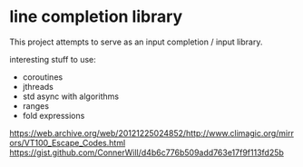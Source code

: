 # line completion library
This project attempts to serve as an input completion / input library.

interesting stuff to use:
- coroutines
- jthreads
- std async with algorithms
- ranges
- fold expressions

https://web.archive.org/web/20121225024852/http://www.climagic.org/mirrors/VT100_Escape_Codes.html
https://gist.github.com/ConnerWill/d4b6c776b509add763e17f9f113fd25b
